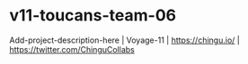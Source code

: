 # v11-toucans-team-06
Add-project-description-here | Voyage-11 | https://chingu.io/ | https://twitter.com/ChinguCollabs
